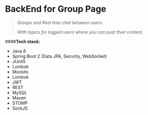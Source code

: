 #  BackEnd for Group Page

>_Groups and Real time chat between users_.
>
>_With topics for logged users where you can post their content._

####**Tech stack:**
* Java 8
* Spring Boot 2 (Data JPA, Security, WebSocket)
* JUnit5
* Lombok
* Mockito
* Lombok
* JWT
* REST
* MySQL
* Maven
* STOMP
* SockJS





